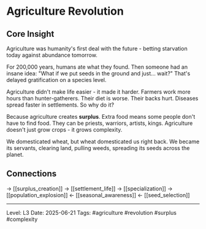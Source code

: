 # Agriculture Revolution

## Core Insight
Agriculture was humanity's first deal with the future - betting starvation today against abundance tomorrow.

For 200,000 years, humans ate what they found. Then someone had an insane idea: "What if we put seeds in the ground and just... wait?" That's delayed gratification on a species level.

Agriculture didn't make life easier - it made it harder. Farmers work more hours than hunter-gatherers. Their diet is worse. Their backs hurt. Diseases spread faster in settlements. So why do it?

Because agriculture creates **surplus**. Extra food means some people don't have to find food. They can be priests, warriors, artists, kings. Agriculture doesn't just grow crops - it grows complexity.

We domesticated wheat, but wheat domesticated us right back. We became its servants, clearing land, pulling weeds, spreading its seeds across the planet.

## Connections
→ [[surplus_creation]]
→ [[settlement_life]]
→ [[specialization]]
→ [[population_explosion]]
← [[seasonal_awareness]]
← [[seed_selection]]

---
Level: L3
Date: 2025-06-21
Tags: #agriculture #revolution #surplus #complexity